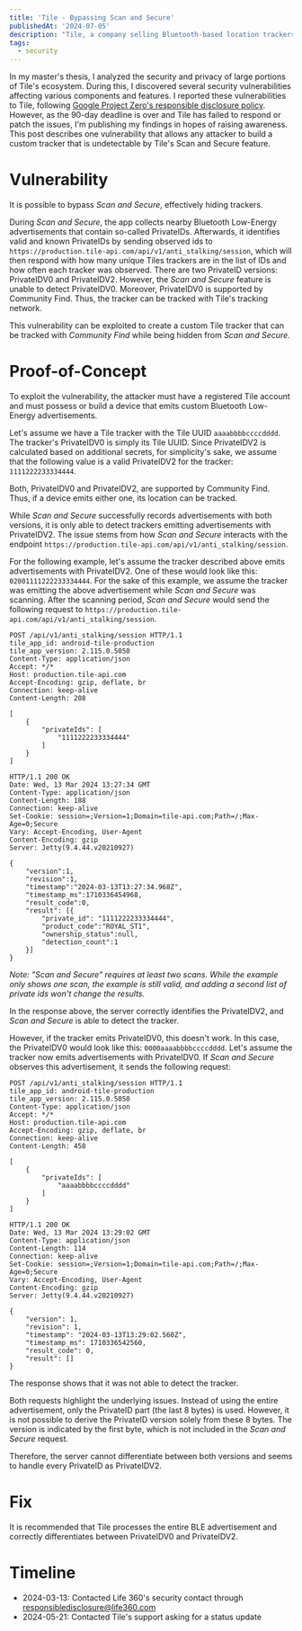 ```yaml
---
title: 'Tile - Bypassing Scan and Secure'
publishedAt: '2024-07-05'
description: "Tile, a company selling Bluetooth-based location trackers, has a vulnerability that allows an attacker to bypass Tile's Scan and Secure. I uncovered this vulnerability during my master's thesis, in which I analyzed the security and privacy of the Tile ecosystem."
tags:
  - security
---
```


In my master's thesis, I analyzed the security and privacy of large portions of Tile's ecosystem.
During this, I discovered several security vulnerabilities affecting various components and features.
I reported these vulnerabilities to Tile, following [Google Project Zero's responsible disclosure policy](https://googleprojectzero.blogspot.com/2021/04/policy-and-disclosure-2021-edition.html).
However, as the 90-day deadline is over and Tile has failed to respond or patch the issues, I'm publishing my findings in hopes of raising awareness.
This post describes one vulnerability that allows any attacker to build a custom tracker that is undetectable by Tile's Scan and Secure feature.

# Vulnerability

It is possible to bypass _Scan and Secure_, effectively hiding trackers.

During _Scan and Secure_, the app collects nearby Bluetooth Low-Energy advertisements that contain so-called PrivateIDs.
Afterwards, it identifies valid and known PrivateIDs by sending observed ids to `https://production.tile-api.com/api/v1/anti_stalking/session`, which will then respond with how many unique Tiles trackers are in the list of IDs and how often each tracker was observed.
There are two PrivateID versions: PrivateIDV0 and PrivateIDV2.
However, the _Scan and Secure_ feature is unable to detect PrivateIDV0.
Moreover, PrivateIDV0 is supported by Community Find.
Thus, the tracker can be tracked with Tile's tracking network.

This vulnerability can be exploited to create a custom Tile tracker that can be tracked with _Community Find_ while being hidden from _Scan and Secure_.

# Proof-of-Concept

To exploit the vulnerability, the attacker must have a registered Tile account and must possess or build a device that emits custom Bluetooth Low-Energy advertisements.

Let's assume we have a Tile tracker with the Tile UUID `aaaabbbbccccdddd`.
The tracker's PrivateIDV0 is simply its Tile UUID.
Since PrivateIDV2 is calculated based on additional secrets, for simplicity's sake, we assume that the following value is a valid PrivateIDV2 for the tracker: `1111222233334444`.

Both, PrivateIDV0 and PrivateIDV2, are supported by Community Find.
Thus, if a device emits either one, its location can be tracked.

While _Scan and Secure_ successfully records advertisements with both versions, it is only able to detect trackers emitting advertisements with PrivateIDV2.
The issue stems from how _Scan and Secure_ interacts with the endpoint `https://production.tile-api.com/api/v1/anti_stalking/session`.

For the following example, let's assume the tracker described above emits advertisements with PrivateIDV2.
One of these would look like this: `02001111222233334444`.
For the sake of this example, we assume the tracker was emitting the above advertisement while _Scan and Secure_ was scanning.
After the scanning period, _Scan and Secure_ would send the following request to `https://production.tile-api.com/api/v1/anti_stalking/session`.

```http
POST /api/v1/anti_stalking/session HTTP/1.1
tile_app_id: android-tile-production
tile_app_version: 2.115.0.5050
Content-Type: application/json
Accept: */*
Host: production.tile-api.com
Accept-Encoding: gzip, deflate, br
Connection: keep-alive
Content-Length: 208

[
	{
		"privateIds": [
			"1111222233334444"
		]
	}
]

HTTP/1.1 200 OK
Date: Wed, 13 Mar 2024 13:27:34 GMT
Content-Type: application/json
Content-Length: 188
Connection: keep-alive
Set-Cookie: session=;Version=1;Domain=tile-api.com;Path=/;Max-Age=0;Secure
Vary: Accept-Encoding, User-Agent
Content-Encoding: gzip
Server: Jetty(9.4.44.v20210927)

{
	"version":1,
	"revision":1,
	"timestamp":"2024-03-13T13:27:34.968Z",
	"timestamp_ms":1710336454968,
	"result_code":0,
	"result": [{
		"private_id": "1111222233334444",
		"product_code":"ROYAL_ST1",
		"ownership_status":null,
		"detection_count":1
	}]
}
```

_Note: "Scan and Secure" requires at least two scans. While the example only shows one scan, the example is still valid, and adding a second list of private ids won't change the results._

In the response above, the server correctly identifies the PrivateIDV2, and _Scan and Secure_ is able to detect the tracker.

However, if the tracker emits PrivateIDV0, this doesn't work.
In this case, the PrivateIDV0 would look like this: `0000aaaabbbbccccdddd`.
Let's assume the tracker now emits advertisements with PrivateIDV0.
If _Scan and Secure_ observes this advertisement, it sends the following request:

```http
POST /api/v1/anti_stalking/session HTTP/1.1
tile_app_id: android-tile-production
tile_app_version: 2.115.0.5050
Content-Type: application/json
Accept: */*
Host: production.tile-api.com
Accept-Encoding: gzip, deflate, br
Connection: keep-alive
Content-Length: 458

[
	{
		"privateIds": [
			"aaaabbbbccccdddd"
		]
	}
]

HTTP/1.1 200 OK
Date: Wed, 13 Mar 2024 13:29:02 GMT
Content-Type: application/json
Content-Length: 114
Connection: keep-alive
Set-Cookie: session=;Version=1;Domain=tile-api.com;Path=/;Max-Age=0;Secure
Vary: Accept-Encoding, User-Agent
Content-Encoding: gzip
Server: Jetty(9.4.44.v20210927)

{
    "version": 1,
    "revision": 1,
    "timestamp": "2024-03-13T13:29:02.560Z",
    "timestamp_ms": 1710336542560,
    "result_code": 0,
    "result": []
}
```

The response shows that it was not able to detect the tracker.

Both requests highlight the underlying issues.
Instead of using the entire advertisement, only the PrivateID part (the last 8 bytes) is used.
However, it is not possible to derive the PrivateID version solely from these 8 bytes.
The version is indicated by the first byte, which is not included in the _Scan and Secure_ request.

Therefore, the server cannot differentiate between both versions and seems to handle every PrivateID as PrivateIDV2.

# Fix

It is recommended that Tile processes the entire BLE advertisement and correctly differentiates between PrivateIDV0 and PrivateIDV2.

# Timeline

- 2024-03-13: Contacted Life 360's security contact through responsibledisclosure@life360.com
- 2024-05-21: Contacted Tile's support asking for a status update
